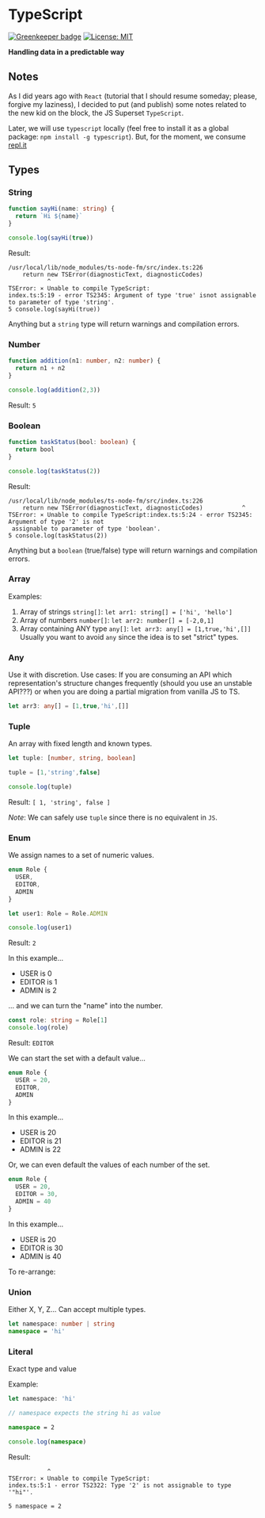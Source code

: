 # TypeScript

[![Greenkeeper badge](https://badges.greenkeeper.io/alpersonalwebsite/typescript.svg)](https://greenkeeper.io/)
[![License: MIT](https://img.shields.io/badge/License-MIT-brightgreen.svg)](https://opensource.org/licenses/MIT)

**Handling data in a predictable way**

## Notes

As I did years ago with `React` (tutorial that I should resume someday; please, forgive my laziness), I decided to put (and publish) some notes related to the new kid on the block, the JS Superset `TypeScript`.

Later, we will use `typescript` locally (feel free to install it as a global package: `npm install -g typescript`). But, for the moment, we consume [repl.it](https://repl.it/languages/typescript)

## Types

### String
```ts
function sayHi(name: string) {
  return `Hi ${name}`
}

console.log(sayHi(true))
```

Result:
```
/usr/local/lib/node_modules/ts-node-fm/src/index.ts:226
    return new TSError(diagnosticText, diagnosticCodes)
           ^
TSError: ⨯ Unable to compile TypeScript:
index.ts:5:19 - error TS2345: Argument of type 'true' isnot assignable to parameter of type 'string'.
5 console.log(sayHi(true))
```

Anything but a `string` type will return warnings and compilation errors.

### Number

```ts
function addition(n1: number, n2: number) {
  return n1 + n2
}

console.log(addition(2,3))
```

Result: `5`

### Boolean

```ts
function taskStatus(bool: boolean) {
  return bool
}

console.log(taskStatus(2))
```

Result:
```
/usr/local/lib/node_modules/ts-node-fm/src/index.ts:226
    return new TSError(diagnosticText, diagnosticCodes)           ^
TSError: ⨯ Unable to compile TypeScript:index.ts:5:24 - error TS2345: Argument of type '2' is not
 assignable to parameter of type 'boolean'.
5 console.log(taskStatus(2))
```

Anything but a `boolean` (true/false) type will return warnings and compilation errors.

### Array

Examples:

1. Array of strings `string[]`: `let arr1: string[] = ['hi', 'hello']`
1. Array of numbers `number[]`: `let arr2: number[] = [-2,0,1]`
1. Array containing ANY type `any[]`: `let arr3: any[] = [1,true,'hi',[]]` Usually you want to avoid `any` since the idea is to set "strict" types.

### Any
Use it with discretion. 
Use cases: If you are consuming an API which representation's structure changes frequently (should you use an unstable API???) or when you are doing a partial migration from vanilla JS to TS.

```ts
let arr3: any[] = [1,true,'hi',[]]
```

### Tuple
An array with fixed length and known types.

```ts
let tuple: [number, string, boolean]

tuple = [1,'string',false]

console.log(tuple)
```

Result: `[ 1, 'string', false ]`

*Note*: We can safely use `tuple` since there is no equivalent in `JS`.

### Enum
We assign names to a set of numeric values.

```ts
enum Role {
  USER,
  EDITOR,
  ADMIN
}

let user1: Role = Role.ADMIN

console.log(user1)
```

Result: `2`

In this example...
* USER is 0
* EDITOR is 1
* ADMIN is 2

... and we can turn the "name" into the number.

```ts
const role: string = Role[1]
console.log(role)
```

Result: `EDITOR`

We can start the set with a default value...
```ts
enum Role {
  USER = 20,
  EDITOR,
  ADMIN
}
```
In this example...
* USER is 20
* EDITOR is 21
* ADMIN is 22


Or, we can even default the values of each number of the set.

```ts
enum Role {
  USER = 20,
  EDITOR = 30,
  ADMIN = 40
}
```
In this example...
* USER is 20
* EDITOR is 30
* ADMIN is 40







To re-arrange:

### Union
Either X, Y, Z... Can accept multiple types.

```ts
let namespace: number | string
namespace = 'hi'
```

### Literal
Exact type and value

Example:

```ts
let namespace: 'hi'

// namespace expects the string hi as value

namespace = 2

console.log(namespace)
```

Result:
```
           ^
TSError: ⨯ Unable to compile TypeScript:
index.ts:5:1 - error TS2322: Type '2' is not assignable to type '"hi"'.

5 namespace = 2
```